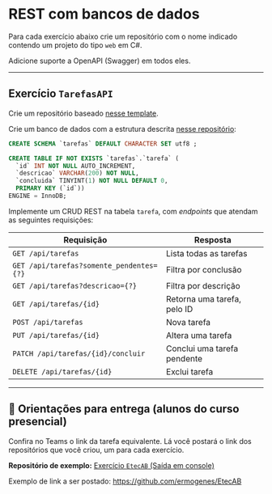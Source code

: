 # REST com bancos de dados

Para cada exercício abaixo crie um repositório com o nome indicado contendo um projeto do tipo `web` em C#.

Adicione suporte a OpenAPI (Swagger) em todos eles.

---
## Exercício `TarefasAPI`

Crie um repositório baseado [nesse template](https://github.com/ermogenes/tarefas-cs-web-template).

Crie um banco de dados com a estrutura descrita [nesse repositório](https://github.com/ermogenes/tarefas-mysql):

```sql
CREATE SCHEMA `tarefas` DEFAULT CHARACTER SET utf8 ;

CREATE TABLE IF NOT EXISTS `tarefas`.`tarefa` (
  `id` INT NOT NULL AUTO_INCREMENT,
  `descricao` VARCHAR(200) NOT NULL,
  `concluida` TINYINT(1) NOT NULL DEFAULT 0,
  PRIMARY KEY (`id`))
ENGINE = InnoDB;
```

Implemente um CRUD REST na tabela `tarefa`, com _endpoints_ que atendam as seguintes requisições:

Requisição | Resposta
--- | ---
`GET /api/tarefas` | Lista todas as tarefas
`GET /api/tarefas?somente_pendentes={?}` | Filtra por conclusão
`GET /api/tarefas?descricao={?}` | Filtra por descrição
`GET /api/tarefas/{id}` | Retorna uma tarefa, pelo ID
`POST /api/tarefas` | Nova tarefa
`PUT /api/tarefas/{id}` | Altera uma tarefa
`PATCH /api/tarefas/{id}/concluir` | Conclui uma tarefa pendente
`DELETE /api/tarefas/{id}` | Exclui tarefa

---

## 🏁 Orientações para entrega (alunos do curso presencial)

Confira no Teams o link da tarefa equivalente. Lá você postará o link dos repositórios que você criou, um para cada exercício.

**Repositório de exemplo:**
[Exercício `EtecAB` (Saída em console)](https://github.com/ermogenes/EtecAB)

Exemplo de link a ser postado: https://github.com/ermogenes/EtecAB
